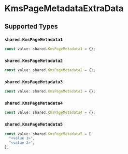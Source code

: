 # KmsPageMetadataExtraData


## Supported Types

### `shared.KmsPageMetadata1`

```typescript
const value: shared.KmsPageMetadata1 = {};
```

### `shared.KmsPageMetadata2`

```typescript
const value: shared.KmsPageMetadata2 = {};
```

### `shared.KmsPageMetadata3`

```typescript
const value: shared.KmsPageMetadata3 = {};
```

### `shared.KmsPageMetadata4`

```typescript
const value: shared.KmsPageMetadata4 = {};
```

### `shared.KmsPageMetadata5`

```typescript
const value: shared.KmsPageMetadata5 = [
  "<value 1>",
  "<value 2>",
];
```


